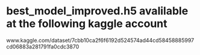 <h1>best_model_improved.h5 avalilable at the following kaggle account</h1>
www.kaggle.com/dataset/7cbb10ca2f6f6192d524574ad44cd58458885997cd06883a281791fa0cdc3870
